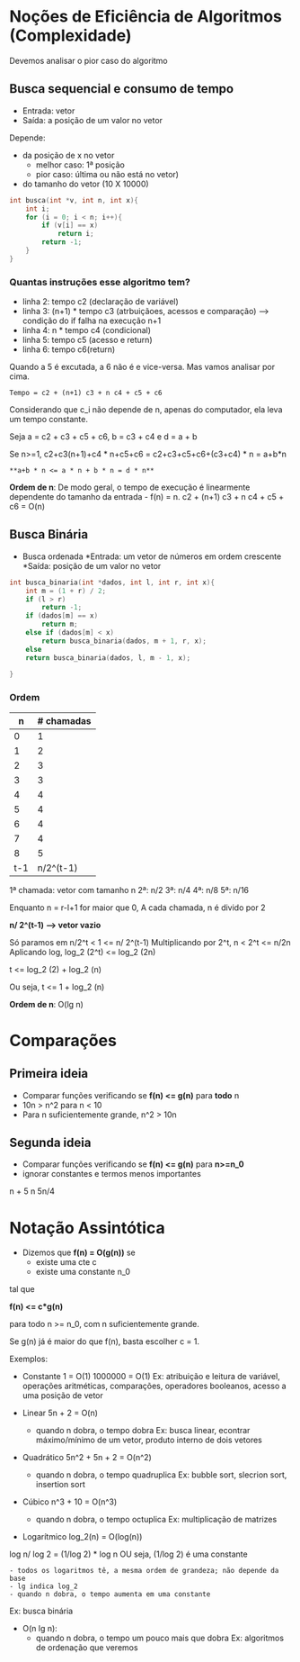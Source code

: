 # Noções de Eficiência de Algoritmos (Complexidade)

Devemos analisar o pior caso do algoritmo

## Busca sequencial e consumo de tempo
* Entrada: vetor 
* Saída: a posição de um valor no vetor 

Depende: 
* da posição de x no vetor 
    - melhor caso: 1ª posição
    - pior caso: última ou não está no vetor)
* do tamanho do vetor (10 X 10000)

```C
int busca(int *v, int n, int x){
    int i;
    for (i = 0; i < n; i++){
        if (v[i] == x)
            return i;
        return -1;
    }
}
```

### Quantas instruções esse algoritmo tem?
* linha 2: tempo c2 (declaração de variável)
* linha 3: (n+1) * tempo c3 (atrbuiçãoes, acessos e comparação) --> condição do if falha na execução n+1
* linha 4: n * tempo c4 (condicional)
* linha 5: tempo c5 (acesso e return)
* linha 6: tempo c6(return)

Quando a 5 é excutada, a 6 não é e vice-versa. Mas vamos analisar por cima.

```
Tempo = c2 + (n+1) c3 + n c4 + c5 + c6
```

Considerando que c_i não depende de n, apenas do computador, ela leva um tempo constante.

Seja a = c2 + c3 + c5 + c6, b = c3 + c4 e d = a + b

Se n>=1, 
c2+c3(n+1)+c4 * n+c5+c6 = c2+c3+c5+c6+(c3+c4) * n = a+b*n

```
**a+b * n <= a * n + b * n = d * n**
```

**Ordem de n**: De modo geral, o tempo de execução é linearmente dependente do tamanho da entrada - f(n) = n.
c2 + (n+1) c3 + n c4 + c5 + c6 = O(n)



## Busca Binária
* Busca ordenada
*Entrada: um vetor de números em ordem crescente
*Saída: posição de um valor no vetor

```C
int busca_binaria(int *dados, int l, int r, int x){
    int m = (1 + r) / 2;
    if (l > r)
        return -1;
    if (dados[m] == x)
        return m;
    else if (dados[m] < x)
        return busca_binaria(dados, m + 1, r, x);
    else
    return busca_binaria(dados, l, m - 1, x);
        
}

```

### Ordem

| n | # chamadas |  
|---|------------|
| 0 | 1          |     
| 1 | 2          |     
| 2 | 3          |  
| 3 | 3          |   
| 4 | 4          |   
| 5 | 4          |      
| 6 | 4          |    
| 7 | 4          |   
| 8 | 5          |   
|t-1| n/2^(t-1)  |


1ª chamada: vetor com tamanho n
2ª: n/2
3ª: n/4
4ª: n/8
5ª: n/16

Enquanto n = r-l+1 for maior que 0,
A cada chamada, n é divido por 2

**n/ 2^(t-1) --> vetor vazio**

Só paramos em n/2^t < 1 <= n/ 2^(t-1)
Multiplicando por 2^t,
n < 2^t <= n/2n
Aplicando log,
log_2 (2^t) <= log_2 (2n)

t <= log_2 (2) + log_2 (n)

Ou seja, t <= 1 + log_2 (n)

**Ordem de n**: O(lg n)


# Comparações 

## Primeira ideia
* Comparar funções verificando se **f(n) <= g(n)** para **todo** n
* 10n > n^2 para n < 10
* Para n suficientemente grande, n^2 > 10n


## Segunda ideia 
* Comparar funções verificando se **f(n) <= g(n)** para **n>=n_0** 
* ignorar constantes e termos menos importantes

n + 5
n
5n/4

# Notação Assintótica
* Dizemos que **f(n) = O(g(n))** se
    - existe uma cte c 
    - existe uma constante n_0

tal que 

**f(n) <= c*g(n)** 

para todo n >= n_0, com n suficientemente grande.

Se g(n) já é maior do que f(n), basta escolher c = 1.

Exemplos:
* Constante
1 = O(1)
1000000 = O(1)
Ex: atribuição e leitura de variável, operações aritméticas, comparações, operadores booleanos, acesso a uma posição de vetor

* Linear
5n + 2 = O(n)
    - quando n dobra, o tempo dobra
Ex: busca linear, econtrar máximo/mínimo de um vetor, produto interno de dois vetores

* Quadrático
5n^2 + 5n + 2 = O(n^2)
    - quando n dobra, o tempo quadruplica
Ex: bubble sort, slecrion sort, insertion sort

* Cúbico
n^3 + 10 = O(n^3)
    - quando n dobra, o tempo octuplica 
Ex: multiplicação de matrizes

* Logarítmico
log_2(n) = O(log(n))

log n/ log 2 = (1/log 2) * log n
OU seja, (1/log 2) é uma constante 

    - todos os logaritmos tê, a mesma ordem de grandeza; não depende da base
    - lg indica log_2
    - quando n dobra, o tempo aumenta em uma constante 

Ex: busca binária

* O(n lg n):
    - quando n dobra, o tempo um pouco mais que dobra
Ex: algoritmos de ordenação que veremos

